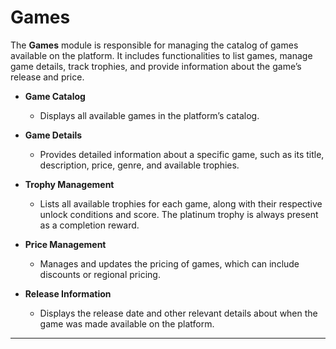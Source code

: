 # Games

The **Games** module is responsible for managing the catalog of games available on the platform. It includes functionalities to list games, manage game details, track trophies, and provide information about the game’s release and price.

- **Game Catalog**

  - Displays all available games in the platform’s catalog.

- **Game Details**

  - Provides detailed information about a specific game, such as its title, description, price, genre, and available trophies.

- **Trophy Management**

  - Lists all available trophies for each game, along with their respective unlock conditions and score. The platinum trophy is always present as a completion reward.

- **Price Management**

  - Manages and updates the pricing of games, which can include discounts or regional pricing.

- **Release Information**
  - Displays the release date and other relevant details about when the game was made available on the platform.

---
